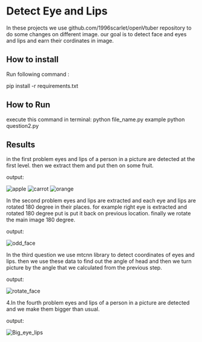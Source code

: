 
# Detect Eye and Lips
In these projects we use github.com/1996scarlet/openVtuber repository to do some changes on different image.
our goal is to detect face and eyes and lips and earn their cordinates in image.


## How to install
Run following command :

pip install -r requirements.txt


## How to Run
execute this command in terminal:
python file_name.py
example python question2.py

## Results

in the first problem eyes and lips of a person in a picture are detected at the first level. then we extract them and put then on some fruit.   

output:

![apple](https://github.com/javad7189/python-assignment/assets/86910174/a92dd9a5-9f7f-4096-9f87-c0ebc9534d73)
![carrot](https://github.com/javad7189/python-assignment/assets/86910174/01d213c5-a6b7-4890-8999-d9733f3f90aa)
![orange](https://github.com/javad7189/python-assignment/assets/86910174/2e091978-dba0-4cb9-9b0c-8f65f61de6a0)


In the second problem eyes and lips are extracted and each eye and lips are rotated 180 degree in their places.
for example right eye is extracted and rotated 180 degree put is put it back on previous location. finally we rotate the main image 180 degree.

output:

![odd_face](https://github.com/javad7189/python-assignment/assets/86910174/a8f60762-7fa8-4ce2-967e-9bf0960eccf4)


In the third question we use mtcnn library to detect coordinates of eyes and lips. then we use these data to find out the angle of head and then we turn picture by the angle that we calculated from the previous step.

output:

![rotate_face](https://github.com/javad7189/python-assignment/assets/86910174/1258e613-220f-40ec-b14f-cc1273d208d9)


4.In the fourth problem eyes and lips of a person in a picture are detected and we make them bigger than usual. 

output:

![Big_eye_lips](https://github.com/javad7189/python-assignment/assets/86910174/b82dcd1d-2647-4c2f-a019-5312f13f05a2)










